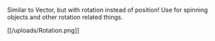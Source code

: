 Similar to Vector, but with rotation instead of position! Use for spinning objects and other rotation related things.

[[/uploads/Rotation.png]]